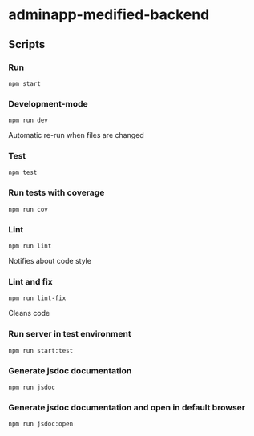 # adminapp-medified-backend

## Scripts
### Run
`npm start`
### Development-mode
`npm run dev`

Automatic re-run when files are changed
### Test
`npm test`
### Run tests with coverage
`npm run cov`
### Lint
`npm run lint`

Notifies about code style
### Lint and fix
`npm run lint-fix`

Cleans code
### Run server in test environment
`npm run start:test`

### Generate jsdoc documentation
`npm run jsdoc`

### Generate jsdoc documentation and open in default browser
`npm run jsdoc:open`
